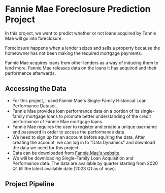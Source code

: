 # Fannie Mae Foreclosure Prediction Project
In this project, we want to predict whether or not loans acquired by Fannie Mae will go into foreclosure. 

Foreclosure happens when a lender seizes and sells a property because the homeowner has not been making the required mortgage payments.

Fannie Mae acquires loans from other lenders as a way of inducing them to lend more. Fannie Mae releases data on the loans it has acquired and their performance afterwards. 

## Accessing the Data
- For this project, I used Fannie Mae's Single-Family Historical Loan Performance Dataset. 
- Fannie Mae provides loan performance data on a portion of its single-family mortgage loans to promote better understanding of the credit performance of Fannie Mae mortgage loans.
- Fannie Mae requires the user to register and create a unique username and password in order to access the performance data.
- We need to sign up for an account before aquiring the data. After creating the account, we can log in to "Data Dynamics" and download the data we need for this project.
- Data can be downloaded from [Fannie Mae's website](https://capitalmarkets.fanniemae.com/credit-risk-transfer/single-family-credit-risk-transfer/fannie-mae-single-family-loan-performance-data).
- We will be downloading Single-Family Loan Acquisition and Performance data. The data are available by quarter starting from 2020 Q1 till the latest available date (2023 Q1 as of now).

## Project Pipeline
